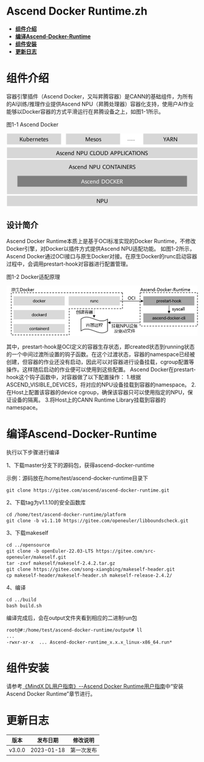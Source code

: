 # Ascend Docker Runtime.zh
-  **[组件介绍](#组件介绍)**
-  **[编译Ascend-Docker-Runtime](#编译Ascend-Docker-Runtime)**
-  **[组件安装](#组件安装)**
-  **[更新日志](#更新日志)**

# 组件介绍
容器引擎插件（Ascend Docker，又叫昇腾容器）是CANN的基础组件，为所有的AI训练/推理作业提供Ascend NPU（昇腾处理器）容器化支持，使用户AI作业能够以Docker容器的方式平滑运行在昇腾设备之上，如图1-1所示。

图1-1 Ascend Docker

![image](assets/20210329102949456.png)

## 设计简介

Ascend Docker Runtime本质上是基于OCI标准实现的Docker Runtime，不修改Docker引擎，对Docker以插件方式提供Ascend NPU适配功能。
如图1-2所示，Ascend Docker通过OCI接口与原生Docker对接。在原生Docker的runc启动容器过程中，会调用prestart-hook对容器进行配置管理。

图1-2 Docker适配原理

![image](assets/20230118566.png)

其中，prestart-hook是OCI定义的容器生存状态，即created状态到running状态的一个中间过渡所设置的钩子函数。在这个过渡状态，容器的namespace已经被创建，但容器的作业还没有启动，因此可以对容器进行设备挂载，cgroup配置等操作。这样随后启动的作业便可以使用到这些配置。
Ascend Docker在prestart-hook这个钩子函数中，对容器做了以下配置操作：
1.根据ASCEND_VISIBLE_DEVICES，将对应的NPU设备挂载到容器的namespace。
2.在Host上配置该容器的device cgroup，确保该容器只可以使用指定的NPU，保证设备的隔离。
3.将Host上的CANN Runtime Library挂载到容器的namespace。

# 编译Ascend-Docker-Runtime
执行以下步骤进行编译

 1、下载master分支下的源码包，获得ascend-docker-runtime
 
示例：源码放在/home/test/ascend-docker-runtime目录下
```shell
git clone https://gitee.com/ascend/ascend-docker-runtime.git
```

 2、下载tag为v1.1.10的安全函数库
````shell
cd /home/test/ascend-docker-runtime/platform
git clone -b v1.1.10 https://gitee.com/openeuler/libboundscheck.git
````

3、下载makeself
```shell
cd ../opensource
git clone -b openEuler-22.03-LTS https://gitee.com/src-openeuler/makeself.git
tar -zxvf makeself/makeself-2.4.2.tar.gz
git clone https://gitee.com/song-xiangbing/makeself-header.git
cp makeself-header/makeself-header.sh makeself-release-2.4.2/
```
 4、编译
```shell
cd ../build
bash build.sh
```
编译完成后，会在output文件夹看到相应的二进制run包
```shell
root@#:/home/test/ascend-docker-runtime/output# ll
...
-rwxr-xr-x  ... Ascend-docker-runtime_x.x.x_linux-x86_64.run*
```

# 组件安装
请参考[《MindX DL用户指南》--Ascend Docker Runtime用户指南](https://www.hiascend.com/document/detail/zh/mindx-dl/50rc2/dockerruntime/dockerruntimeug/dlruntime_ug_005.html)中“安装Ascend Docker Runtime”章节进行。

# 更新日志

|   版本   | 发布日期 | 修改说明  |
|:------:|:----:|:-----:|
| v3.0.0 | 2023-01-18 | 第一次发布 |
